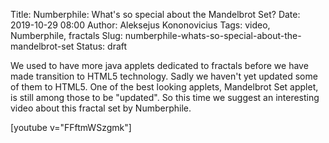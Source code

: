 Title: Numberphile: What's so special about the Mandelbrot Set?
Date: 2019-10-29 08:00
Author: Aleksejus Kononovicius
Tags: video, Numberphile, fractals
Slug: numberphile-whats-so-special-about-the-mandelbrot-set
Status: draft

We used to have more java applets dedicated to fractals before we have made
transition to HTML5 technology. Sadly we haven't yet updated some of them to
HTML5. One of the best looking applets, Mandelbrot Set applet, is still among
those to be "updated". So this time we suggest an interesting video about this
fractal set by Numberphile.

[youtube v="FFftmWSzgmk"]
